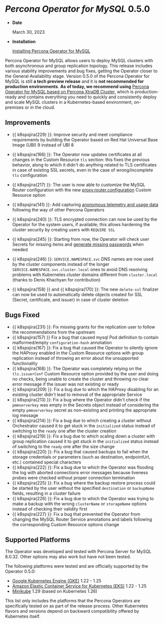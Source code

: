 # *Percona Operator for MySQL* 0.5.0

* **Date**

    March 30, 2023

* **Installation**

    [Installing Percona Operator for MySQL](../index.md#advanced-installation-guides)

Percona Operator for MySQL allows users to deploy MySQL clusters with both asynchronous and group replication topology. This release includes various stability improvements and bug fixes, getting the Operator closer to the General Availability stage. Version 0.5.0 of the Percona Operator for MySQL is still **a tech preview release** and it is **not recommended for production environments**. **As of today, we recommend using** [Percona Operator for MySQL based on Percona XtraDB Cluster](https://docs.percona.com/percona-operator-for-mysql/pxc/index.html), which is production-ready and contains everything you need to quickly and consistently deploy and scale MySQL clusters in a Kubernetes-based environment, on-premises or in the cloud.

## Improvements

* {{ k8spsjira(229) }}: Improve security and meet compliance requirements by building the Operator based on Red Hat Universal Base Image (UBI) 9 instead of UBI 8

* {{ k8spsjira(166) }}: The Operator now updates certificates at all changes in the Custom Resource `tls` section: this fixes the previous behavior, along to which it didn't do anything related to TLS certificates in case of existing SSL secrets, even in the case of wrong/incomplete `tls` configuration

* {{ k8spsjira(217) }}: The user is now able to customize the MySQL Router configuration with the new [proxy.router.configuration](../operator.md#proxy-router-configuration) Custom Resource option

* {{ k8spsjira(141) }}: Add capturing [anonymous telemetry and usage data](../telemetry.md) following the way of other Percona Operators

* {{ k8spsjira(240) }}: TLS encrypted connection can now be used by the Operator for the system users, if available; this allows hardening the cluster security by creating users with `REQUIRE SSL`

* {{ k8spsjira(245) }}: Starting from now, the Operator will check user Secrets for missing items and [generate missing passwords](../users.md#system-users) when needed

* {{ k8spsjira(246) }}: `SERVICE.NAMESPACE.svc` DNS names are now used by the cluster components instead of the longer `SERVICE.NAMESPACE.svc.cluster.local` ones to avoid DNS resolving problems with Kubernetes cluster domains different from `cluster.local` (thanks to Denis Khachyan for contribution)

* {{ k8spsjira(158) }} and {{ k8spsjira(170) }}: The new `delete-ssl` finalizer can now be used to automatically delete objects created for SSL (Secret, certificate, and issuer) in case of cluster deletion

## Bugs Fixed

* {{ k8spsjira(231) }}: Fix missing grants for the replication user to follow the recommendations from the upstream
* {{ k8spsjira(157) }}  Fix a bug that caused mysql Pod definition to contain malformed/empty `configuration-hash` annotation
* {{ k8spsjira(167) }}: Fix a bug that caused the Operator to silently ignore the HAProxy enabled in the Custom Resource options with group replication instead of throwing an error about the unsupported functionality
* {{ k8spsjira(168) }}: The Operator was completely relying on the `tls.issuerConf` Custom Resource option provided by the user and doing no checks, being unable to create the cluster and throwing no clear error message if the issuer was not existing or ready
* {{ k8spsjira(209) }}: Fix a bug due to which the HAProxy disabling for an existing cluster didn't lead to removal of the appropriate Service
* {{ k8spsjira(213) }}: Fix a bug where the Operator didn't check if the `pmmserverkey` was empty in the Secrets object instead of considering the empty `pmmserverkey` secret as non-existing and printing the appropriate log message
* {{ k8spsjira(214) }}: Fix a bug due to which creating a cluster without Orchestrator caused it to get stuck in the `initialized` status instead of switching to the `ready` one after the cluster creation
* {{ k8spsjira(219) }}: Fix a bug due to which scaling down a cluster with group replication caused it to get stuck in the `initialized` status instead of switching to the `ready` one after the size change
* {{ k8spsjira(220) }}: Fix a bug that caused backups to fail when the storage credentials or parameters (such as destination, endpointUrl, etc.) contained special characters
* {{ k8spsjira(222) }}: Fix a bug due to which the Operator was flooding the log with aborted connections error messages because liveness probes were checked without proper connection termination
* {{ k8spsjira(225) }}: Fix a bug where the backup restore process could be started by the user without the specified `destination` or `backupName` fields, resulting in a cluster failure
* {{ k8spsjira(226) }}: Fix a bug due to which the Operator was trying to make a backup with the wrong `clusterName` or `storageName` options instead of checking their validity first
* {{ k8spsjira(227) }}: Fix a bug that prevented the Operator from changing the MySQL Router Service annotations and labels following the corresponding Custom Resource options change

## Supported Platforms

The Operator was developed and tested with Percona Server for MySQL 8.0.32.
Other options may also work but have not been tested.

The following platforms were tested and are officially supported by the Operator
0.5.0:

* [Google Kubernetes Engine (GKE)](https://cloud.google.com/kubernetes-engine) 1.22 - 1.25
* [Amazon Elastic Container Service for Kubernetes (EKS)](https://aws.amazon.com) 1.22 - 1.25
* [Minikube](https://minikube.sigs.k8s.io/docs/) 1.29 (based on Kubernetes 1.26)

This list only includes the platforms that the Percona Operators are specifically tested on as part of the release process. Other Kubernetes flavors and versions depend on backward compatibility offered by Kubernetes itself.
